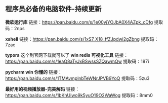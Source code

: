 ## 程序员必备的电脑软件-持续更新

**微软运行库**
链接：https://pan.baidu.com/s/1e00yjYOJbA0X4AZpk_cDfg 
提取码：2nps

**xshell**
链接：https://pan.baidu.com/s/1xS7_X18_ffZJpdwi2gZbng 
提取码：7zac

**typora**
这个到官网下载就可以了
**win redis 可视化工具**
链接：https://pan.baidu.com/s/1eaQ8aTyJxBSwssSZQawmQw 
提取码：187i

**pycharm win 你懂的**
链接：https://pan.baidu.com/s/1TMAvmplnbTeWNrJPVB9YoQ 
提取码：5zu3

**最好用的视频播放器-完美解码**
链接：https://pan.baidu.com/s/1bKhUiwo9k5yuO19O2WaWog 
提取码：8mm0 

